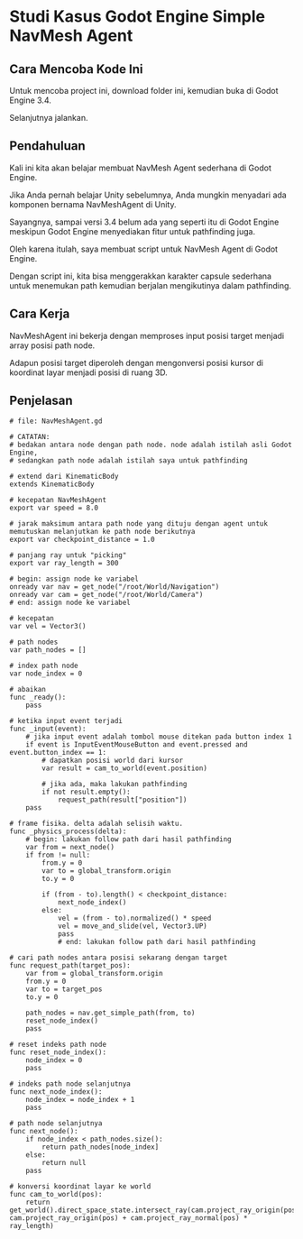 # Studi Kasus Godot Engine Simple NavMesh Agent

## Cara Mencoba Kode Ini

Untuk mencoba project ini, download folder ini, kemudian buka di Godot Engine 3.4.

Selanjutnya jalankan.

## Pendahuluan

Kali ini kita akan belajar membuat NavMesh Agent sederhana di Godot Engine.

Jika Anda pernah belajar Unity sebelumnya, Anda mungkin menyadari ada komponen bernama NavMeshAgent di Unity.

Sayangnya, sampai versi 3.4 belum ada yang seperti itu di Godot Engine meskipun Godot Engine menyediakan fitur untuk pathfinding juga.

Oleh karena itulah, saya membuat script untuk NavMesh Agent di Godot Engine.

Dengan script ini, kita bisa menggerakkan karakter capsule sederhana untuk menemukan path kemudian berjalan mengikutinya dalam pathfinding.

## Cara Kerja

NavMeshAgent ini bekerja dengan memproses input posisi target menjadi array posisi path node.

Adapun posisi target diperoleh dengan mengonversi posisi kursor di koordinat layar menjadi posisi di ruang 3D.

## Penjelasan

```
# file: NavMeshAgent.gd

# CATATAN:
# bedakan antara node dengan path node. node adalah istilah asli Godot Engine,
# sedangkan path node adalah istilah saya untuk pathfinding

# extend dari KinematicBody
extends KinematicBody

# kecepatan NavMeshAgent
export var speed = 8.0

# jarak maksimum antara path node yang dituju dengan agent untuk memutuskan melanjutkan ke path node berikutnya
export var checkpoint_distance = 1.0

# panjang ray untuk "picking"
export var ray_length = 300

# begin: assign node ke variabel
onready var nav = get_node("/root/World/Navigation")
onready var cam = get_node("/root/World/Camera")
# end: assign node ke variabel

# kecepatan
var vel = Vector3()

# path nodes
var path_nodes = []

# index path node
var node_index = 0

# abaikan
func _ready():
    pass

# ketika input event terjadi
func _input(event):
    # jika input event adalah tombol mouse ditekan pada button index 1
    if event is InputEventMouseButton and event.pressed and event.button_index == 1:
        # dapatkan posisi world dari kursor
        var result = cam_to_world(event.position)

        # jika ada, maka lakukan pathfinding
        if not result.empty():
            request_path(result["position"])
    pass

# frame fisika. delta adalah selisih waktu.
func _physics_process(delta):
    # begin: lakukan follow path dari hasil pathfinding
    var from = next_node()
    if from != null:
        from.y = 0
        var to = global_transform.origin
        to.y = 0

        if (from - to).length() < checkpoint_distance:
            next_node_index()
        else:
            vel = (from - to).normalized() * speed
            vel = move_and_slide(vel, Vector3.UP)
            pass
            # end: lakukan follow path dari hasil pathfinding

# cari path nodes antara posisi sekarang dengan target
func request_path(target_pos):
    var from = global_transform.origin
    from.y = 0
    var to = target_pos
    to.y = 0

    path_nodes = nav.get_simple_path(from, to)
    reset_node_index()
    pass

# reset indeks path node
func reset_node_index():
    node_index = 0
    pass

# indeks path node selanjutnya
func next_node_index():
    node_index = node_index + 1
    pass

# path node selanjutnya
func next_node():
    if node_index < path_nodes.size():
        return path_nodes[node_index]
    else:
        return null
    pass

# konversi koordinat layar ke world
func cam_to_world(pos):
    return get_world().direct_space_state.intersect_ray(cam.project_ray_origin(pos), cam.project_ray_origin(pos) + cam.project_ray_normal(pos) * ray_length)
```

# 
